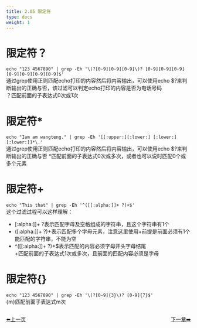 ```yaml
---
title: 2.05 限定符   
type: docs
weight: 1
---    
```


# 限定符？   
`echo "123 4567890" | grep -Eh '\(?[0-9][0-9][0-9]\)? [0-9][0-9][0-9][0-9][0-9][0-9][0-9]$'`      
通过grep使用正则匹配echo打印的内容然后将内容输出，可以使用echo $?来判断输出的正确与否，该过滤可以判定echo打印的内容是否为电话号码       
？匹配前面的子表达式0次或1次     

# 限定符*   
`echo "Iam am wangteng." | grep -Eh '[[:upper:][:lower:] [:lower:] [:lower:]]*\.'`   
通过grep使用正则匹配echo打印的内容然后将内容输出，可以使用echo $?来判断输出的正确与否
*匹配前面的子表达式0次或多次，或者也可以说时匹配0个或多个元素       

# 限定符+   
`echo "This that" | grep -Eh '^([[:alpha:]]+ ?)+$'`  
这个过滤过程可以这样理解：   
* [:alpha:]]+ ?表示匹配字母及空格组成的字符串，且这个字符串有1个
* ([:alpha:]]+ ?)+表示匹配多个字母元素，注意这里使用+前提是前面必须有1个能匹配的字符串，不能为空
* ^([[:alpha:]]+ ?)+$表示匹配的内容必须字母开头字母结尾   
+匹配前面的子表达式1次或多次，且前面的匹配内容必须是字母

# 限定符{}   
`echo "123 4567890" | grep -Eh '\(?[0-9]{3}\)? [0-9]{7}$'`   
{m}匹配前面子表达式m次   

<div style="display: flex;justify-content: space-between;align-items: center;">
<p><a href="https://books.linuxwt.com/linuxwtbash/ChapterTwo/Regular_Jt">⬅️上一页</a></p>
<p><a href="https://books.linuxwt.com/linuxwtbash/ChapterThird/">下一章➡️</a></p>
</div>


